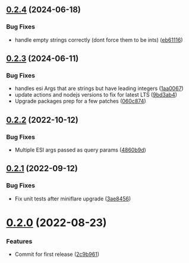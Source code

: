 ## [0.2.4](https://github.com/cdloh/cloudflare-esi/compare/v0.2.3...v0.2.4) (2024-06-18)


### Bug Fixes

* handle empty strings correctly (dont force them to be ints) ([eb61116](https://github.com/cdloh/cloudflare-esi/commit/eb61116a9a0f24c8fe778c9c83df70136d0ffce1))

## [0.2.3](https://github.com/cdloh/cloudflare-esi/compare/v0.2.2...v0.2.3) (2024-06-11)


### Bug Fixes

* handles esi Args that are strings but have leading integers ([1aa0067](https://github.com/cdloh/cloudflare-esi/commit/1aa006710636e72ae6a9f52fc1f5dba7fbfee29d))
* update actions and nodejs versions to fix for latest LTS ([9bd3ab4](https://github.com/cdloh/cloudflare-esi/commit/9bd3ab4b47b973663b42f5363da087d328fea79b))
* Upgrade packages prep for a few patches ([060c874](https://github.com/cdloh/cloudflare-esi/commit/060c8744942a0ece2635d5d51cc22c497952918a))

## [0.2.2](https://github.com/cdloh/cloudflare-esi/compare/v0.2.1...v0.2.2) (2022-10-12)


### Bug Fixes

* Multiple ESI args passed as query params ([4860b9d](https://github.com/cdloh/cloudflare-esi/commit/4860b9df56d4965d0bfeee9a5a6c8be112b5548a))

## [0.2.1](https://github.com/cdloh/cloudflare-esi/compare/v0.2.0...v0.2.1) (2022-09-12)


### Bug Fixes

* Fix unit tests after miniflare upgrade ([3ae8456](https://github.com/cdloh/cloudflare-esi/commit/3ae84569da9a93978d891277aacf409e551d6542))

# [0.2.0](https://github.com/cdloh/cloudflare-esi/compare/v0.1.2...v0.2.0) (2022-08-23)


### Features

* Commit for first release ([2c9b961](https://github.com/cdloh/cloudflare-esi/commit/2c9b9614c1809e0592052072f2563589b93751d9))
